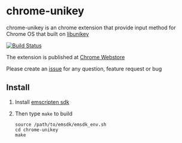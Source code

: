 # chrome-unikey
chrome-unikey is an chrome extension that provide input method for Chrome OS that built on [libunikey](https://github.com/vn-input/libunikey)

[![Build Status](https://travis-ci.org/vn-input/chrome-unikey.svg?branch=master)](https://travis-ci.org/vn-input/chrome-unikey)

The extension is published at [Chrome Webstore](https://chrome.google.com/webstore/detail/unikey-ime-ti%E1%BA%BFng-vi%E1%BB%87t-bet/onehcjejplajliiggjeimjkdfegpoiko/)

Please create an [issue](https://github.com/vn-input/chrome-unikey/issues) for any question, feature request or bug

## Install

1. Install [emscripten sdk](https://kripken.github.io/emscripten-site/docs/getting_started/downloads.html)
2. Then type `make` to build

    ```
    source /path/to/emsdk/emsdk_env.sh
    cd chrome-unikey
    make
    ```

